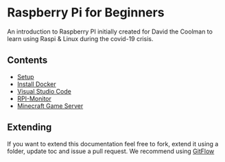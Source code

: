 # Raspberry Pi for Beginners

An introduction to Raspberry PI initially created for David the Coolman to learn using Raspi & Linux during the covid-19 crisis.

## Contents

- [Setup](Setup/readme.md)
- [Install Docker](Docker/readme.md)
- [Visual Studio Code](VSCode/readme.md)
- [RPI-Monitor](RPI-Monitor/readme.md)
- [Minecraft Game Server](Minecraft/readme.md)

## Extending

If you want to extend this documentation feel free to fork, extend it using a folder, update toc and issue a pull request. We recommend using [GitFlow](https://danielkummer.github.io/git-flow-cheatsheet/)
